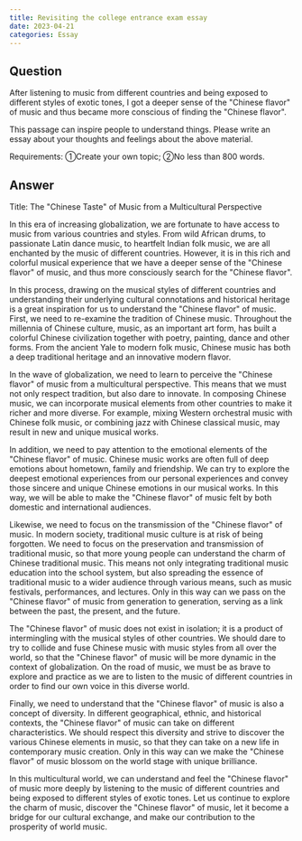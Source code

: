 ```yaml
---
title: Revisiting the college entrance exam essay
date: 2023-04-21
categories: Essay
---
```


## Question

After listening to music from different countries and being exposed to different styles of exotic tones, I got a deeper sense of the "Chinese flavor" of music and thus became more conscious of finding the "Chinese flavor".

This passage can inspire people to understand things. Please write an essay about your thoughts and feelings about the above material.

Requirements: ①Create your own topic; ②No less than 800 words.

## Answer

Title: The "Chinese Taste" of Music from a Multicultural Perspective

In this era of increasing globalization, we are fortunate to have access to music from various countries and styles. From wild African drums, to passionate Latin dance music, to heartfelt Indian folk music, we are all enchanted by the music of different countries. However, it is in this rich and colorful musical experience that we have a deeper sense of the "Chinese flavor" of music, and thus more consciously search for the "Chinese flavor".

In this process, drawing on the musical styles of different countries and understanding their underlying cultural connotations and historical heritage is a great inspiration for us to understand the "Chinese flavor" of music. First, we need to re-examine the tradition of Chinese music. Throughout the millennia of Chinese culture, music, as an important art form, has built a colorful Chinese civilization together with poetry, painting, dance and other forms. From the ancient Yale to modern folk music, Chinese music has both a deep traditional heritage and an innovative modern flavor.

In the wave of globalization, we need to learn to perceive the "Chinese flavor" of music from a multicultural perspective. This means that we must not only respect tradition, but also dare to innovate. In composing Chinese music, we can incorporate musical elements from other countries to make it richer and more diverse. For example, mixing Western orchestral music with Chinese folk music, or combining jazz with Chinese classical music, may result in new and unique musical works.

In addition, we need to pay attention to the emotional elements of the "Chinese flavor" of music. Chinese music works are often full of deep emotions about hometown, family and friendship. We can try to explore the deepest emotional experiences from our personal experiences and convey those sincere and unique Chinese emotions in our musical works. In this way, we will be able to make the "Chinese flavor" of music felt by both domestic and international audiences.

Likewise, we need to focus on the transmission of the "Chinese flavor" of music. In modern society, traditional music culture is at risk of being forgotten. We need to focus on the preservation and transmission of traditional music, so that more young people can understand the charm of Chinese traditional music. This means not only integrating traditional music education into the school system, but also spreading the essence of traditional music to a wider audience through various means, such as music festivals, performances, and lectures. Only in this way can we pass on the "Chinese flavor" of music from generation to generation, serving as a link between the past, the present, and the future.

The "Chinese flavor" of music does not exist in isolation; it is a product of intermingling with the musical styles of other countries. We should dare to try to collide and fuse Chinese music with music styles from all over the world, so that the "Chinese flavor" of music will be more dynamic in the context of globalization. On the road of music, we must be as brave to explore and practice as we are to listen to the music of different countries in order to find our own voice in this diverse world.

Finally, we need to understand that the "Chinese flavor" of music is also a concept of diversity. In different geographical, ethnic, and historical contexts, the "Chinese flavor" of music can take on different characteristics. We should respect this diversity and strive to discover the various Chinese elements in music, so that they can take on a new life in contemporary music creation. Only in this way can we make the "Chinese flavor" of music blossom on the world stage with unique brilliance.

In this multicultural world, we can understand and feel the "Chinese flavor" of music more deeply by listening to the music of different countries and being exposed to different styles of exotic tones. Let us continue to explore the charm of music, discover the "Chinese flavor" of music, let it become a bridge for our cultural exchange, and make our contribution to the prosperity of world music.